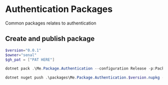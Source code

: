 # Authentication Packages
Common packages relates to authentication

## Create and publish package
```powershell
$version="0.0.1"
$owner="senal"
$gh_pat = ["PAT HERE"]

dotnet pack .\Me.Package.Authentication --configuration Release -p:PackageVersion=$version -p:RepositoryUrl=https://github.com/$owner/mypackages -o .\packages

dotnet nuget push .\packages\Me.Package.Authentication.$version.nupkg --api-key $gh_pat --source "https://nuget.pkg.github.com/$owner/index.json"
```